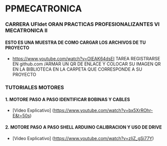 # PPMECATRONICA
### CARRERA UFIdet ORAN PRACTICAS PROFESIONALIZANTES VI MECATRONICA II 
#### ESTO ES UNA MUESTRA DE COMO CARGAR LOS ARCHIVOS DE TU PROYECTO
* https://www.youtube.com/watch?v=OlEAK64dsEI
TAREA
REGISTRARSE EN github.com /ARMAR UN QR DE ENLACE
Y COLOCAR SU IMAGEN QR EN LA BIBLIOTECA EN LA CARPETA QUE CORRESPONDE A SU PROYECTO


### TUTORIALES MOTORES
#### 1. MOTORE PASO A PASO IDENTIFICAR BOBINAS Y CABLES
* [Video Explicativo] (https://www.youtube.com/watch?v=bx5XrROhr-E&t=50s)
#### 2. MOTORE PASO A PASO SHELL ARDUINO CALIBRACION Y USO DE DRIVE
* [Video Explicativo] (https://www.youtube.com/watch?v=zIiZ_gSi77Y)

